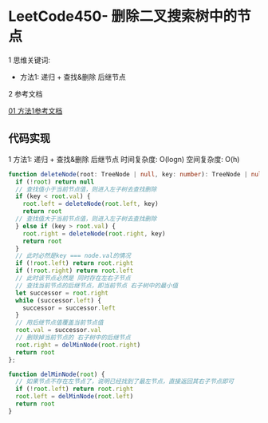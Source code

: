 # LeetCode450- 删除二叉搜索树中的节点

1 思维关键词:
  - 方法1: 递归 + 查找&删除 后继节点
  

2 参考文档

[01 方法1参考文档](https://leetcode.cn/problems/delete-node-in-a-bst/solutions/16157/yong-qian-qu-huo-zhe-hou-ji-jie-dian-zi-shu-dai-ti/)


## 代码实现

1 方法1: 递归 + 查找&删除 后继节点   时间复杂度: O(logn)  空间复杂度: O(h)

```ts
function deleteNode(root: TreeNode | null, key: number): TreeNode | null {
  if (!root) return null
  // 查找值小于当前节点值，则进入左子树去查找删除
  if (key < root.val) {
    root.left = deleteNode(root.left, key)
    return root
  // 查找值大于当前节点值，则进入左子树去查找删除
  } else if (key > root.val) {
    root.right = deleteNode(root.right, key)
    return root
  }
  // 此时必然是key === node.val的情况
  if (!root.left) return root.right
  if (!root.right) return root.left
  // 此时该节点必然是 同时存在左右子节点
  // 查找当前节点的后继节点，即当前节点 右子树中的最小值
  let successor = root.right
  while (successor.left) {
    successor = successor.left
  }
  // 用后继节点值覆盖当前节点值
  root.val = successor.val
  // 删除掉当前节点的 右子树中的后继节点
  root.right = delMinNode(root.right)
  return root
};

function delMinNode(root) {
  // 如果节点不存在左节点了，说明已经找到了最左节点，直接返回其右子节点即可
  if (!root.left) return root.right
  root.left = delMinNode(root.left)
  return root
}
```

